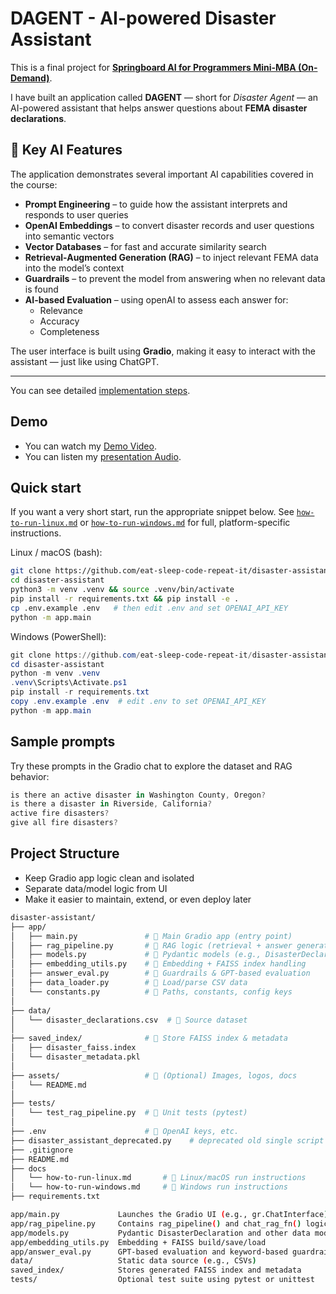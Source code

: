 # DAGENT - AI-powered Disaster Assistant

This is a final project for **[Springboard AI for Programmers Mini-MBA (On-Demand)](https://my.sectionai.com/mini-mbas/e7306541-f1d2-4920-b40a-8233e628f2f1)**.

I have built an application called **DAGENT** — short for *Disaster Agent* — an AI-powered assistant that helps answer questions about **FEMA disaster declarations**.


## 🧠 Key AI Features

The application demonstrates several important AI capabilities covered in the course:

- **Prompt Engineering** – to guide how the assistant interprets and responds to user queries  
- **OpenAI Embeddings** – to convert disaster records and user questions into semantic vectors  
- **Vector Databases** – for fast and accurate similarity search  
- **Retrieval-Augmented Generation (RAG)** – to inject relevant FEMA data into the model’s context  
- **Guardrails** – to prevent the model from answering when no relevant data is found  
- **AI-based Evaluation** – using openAI to assess each answer for:
  - Relevance  
  - Accuracy  
  - Completeness  

The user interface is built using **Gradio**, making it easy to interact with the assistant — just like using ChatGPT.

---

You can see detailed [implementation steps](docs/DAGENT-implementation.md).

## Demo

- You can watch my [Demo Video](dagent-demo-video.mp4).
- You can listen my [presentation Audio](DAGENT-presentation.mp3).


## Quick start

If you want a very short start, run the appropriate snippet below. See [`how-to-run-linux.md`](docs//how-to-run-linux.md) or [`how-to-run-windows.md`](docs/how-to-run-windows.md) for full, platform-specific instructions.

Linux / macOS (bash):

```bash
git clone https://github.com/eat-sleep-code-repeat-it/disaster-assistant.git
cd disaster-assistant
python3 -m venv .venv && source .venv/bin/activate
pip install -r requirements.txt && pip install -e .
cp .env.example .env   # then edit .env and set OPENAI_API_KEY
python -m app.main
```

Windows (PowerShell):

```powershell
git clone https://github.com/eat-sleep-code-repeat-it/disaster-assistant.git
cd disaster-assistant
python -m venv .venv
.venv\Scripts\Activate.ps1
pip install -r requirements.txt
copy .env.example .env  # edit .env to set OPENAI_API_KEY
python -m app.main
```

## Sample prompts

Try these prompts in the Gradio chat to explore the dataset and RAG behavior:

```js
is there an active disaster in Washington County, Oregon?
is there a disaster in Riverside, California?
active fire disasters?
give all fire disasters?
```

## Project Structure
- Keep Gradio app logic clean and isolated
- Separate data/model logic from UI
- Make it easier to maintain, extend, or even deploy later

```bash
disaster-assistant/
├── app/
│   ├── main.py               # 🔹 Main Gradio app (entry point)
│   ├── rag_pipeline.py       # 🔹 RAG logic (retrieval + answer generation) 
│   ├── models.py             # 🔹 Pydantic models (e.g., DisasterDeclaration)
│   ├── embedding_utils.py    # 🔹 Embedding + FAISS index handling
│   ├── answer_eval.py        # 🔹 Guardrails & GPT-based evaluation
│   ├── data_loader.py        # 🔹 Load/parse CSV data
│   └── constants.py          # 🔹 Paths, constants, config keys
│
├── data/
│   └── disaster_declarations.csv  # 🔹 Source dataset
│
├── saved_index/              # 🔹 Store FAISS index & metadata
│   ├── disaster_faiss.index
│   └── disaster_metadata.pkl
│
├── assets/                   # 🔹 (Optional) Images, logos, docs
│   └── README.md
│
├── tests/
│   └── test_rag_pipeline.py  # 🔹 Unit tests (pytest)
│
├── .env                      # 🔹 OpenAI keys, etc.
├── disaster_assistant_deprecated.py    # deprecated old single script version
├── .gitignore
├── README.md
├── docs
│   └── how-to-run-linux.md       # 🔹 Linux/macOS run instructions
│   └── how-to-run-windows.md     # 🔹 Windows run instructions
├── requirements.txt

app/main.py	            Launches the Gradio UI (e.g., gr.ChatInterface)
app/rag_pipeline.py	    Contains rag_pipeline() and chat_rag_fn() logic
app/models.py	        Pydantic DisasterDeclaration and other data models
app/embedding_utils.py	Embedding + FAISS build/save/load
app/answer_eval.py	    GPT-based evaluation and keyword-based guardrails
data/	                Static data source (e.g., CSVs)
saved_index/	        Stores generated FAISS index and metadata
tests/	                Optional test suite using pytest or unittest
```




 